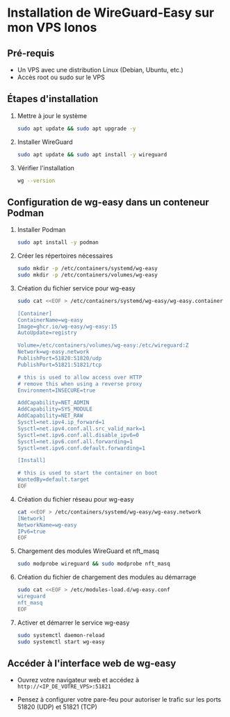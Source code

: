 # Installation de WireGuard-Easy sur mon VPS Ionos

## Pré-requis

- Un VPS avec une distribution Linux (Debian, Ubuntu, etc.)
- Accès root ou sudo sur le VPS

## Étapes d'installation

1. Mettre à jour le système

   ```bash
   sudo apt update && sudo apt upgrade -y
   ```

2. Installer WireGuard

   ```bash
   sudo apt update && sudo apt install -y wireguard
   ```

3. Vérifier l'installation

   ```bash
   wg --version
   ```

## Configuration de wg-easy dans un conteneur Podman

1. Installer Podman

   ```bash
   sudo apt install -y podman
   ```

2. Créer les répertoires nécessaires

   ```bash
   sudo mkdir -p /etc/containers/systemd/wg-easy
   sudo mkdir -p /etc/containers/volumes/wg-easy
    ```

3. Création du fichier service pour wg-easy

    ```bash
    sudo cat <<EOF > /etc/containers/systemd/wg-easy/wg-easy.container

    [Container]
    ContainerName=wg-easy
    Image=ghcr.io/wg-easy/wg-easy:15
    AutoUpdate=registry

    Volume=/etc/containers/volumes/wg-easy:/etc/wireguard:Z
    Network=wg-easy.network
    PublishPort=51820:51820/udp
    PublishPort=51821:51821/tcp

    # this is used to allow access over HTTP
    # remove this when using a reverse proxy
    Environment=INSECURE=true

    AddCapability=NET_ADMIN
    AddCapability=SYS_MODULE
    AddCapability=NET_RAW
    Sysctl=net.ipv4.ip_forward=1
    Sysctl=net.ipv4.conf.all.src_valid_mark=1
    Sysctl=net.ipv6.conf.all.disable_ipv6=0
    Sysctl=net.ipv6.conf.all.forwarding=1
    Sysctl=net.ipv6.conf.default.forwarding=1

    [Install]

    # this is used to start the container on boot
    WantedBy=default.target
    EOF
    ```

4. Création du fichier réseau pour wg-easy

    ```bash
    cat <<EOF > /etc/containers/systemd/wg-easy/wg-easy.network
    [Network]
    NetworkName=wg-easy
    IPv6=true
    EOF
    ```

5. Chargement des modules WireGuard et nft_masq

    ```bash
    sudo modprobe wireguard && sudo modprobe nft_masq
    ```

6. Création du fichier de chargement des modules au démarrage

    ```bash
    sudo cat <<EOF > /etc/modules-load.d/wg-easy.conf
    wireguard
    nft_masq
    EOF
    ```

7. Activer et démarrer le service wg-easy

    ```bash
    sudo systemctl daemon-reload
    sudo systemctl start wg-easy
    ```

## Accéder à l'interface web de wg-easy

- Ouvrez votre navigateur web et accédez à `http://<IP_DE_VOTRE_VPS>:51821`

- Pensez à configurer votre pare-feu pour autoriser le trafic sur les ports 51820 (UDP) et 51821 (TCP)
